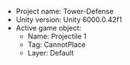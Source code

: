 <!-- UNITY CODE ASSIST INSTRUCTIONS START -->
- Project name: Tower-Defense
- Unity version: Unity 6000.0.42f1
- Active game object:
  - Name: Projectile 1
  - Tag: CannotPlace
  - Layer: Default
<!-- UNITY CODE ASSIST INSTRUCTIONS END -->